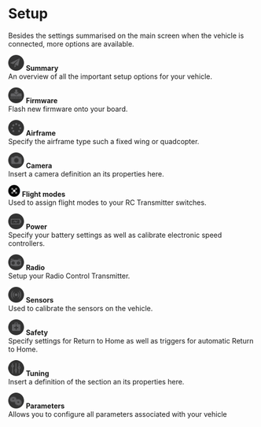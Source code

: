 # Setup


Besides the settings summarised on the main screen when the vehicle is connected, more options are available.

 ![](images/quickstart/02_ic_connection_the_drone_configuration_options_menu_summary.png) **Summary**
<br>An overview of all the important setup options for your vehicle.

![](images/quickstart/02_ic_connection_the_drone_configuration_options_menu_firmware.png) **Firmware**
<br>Flash new firmware onto your board.

![](images/quickstart/02_ic_connection_the_drone_configuration_options_menu_airframe.png) **Airframe**
<br>Specify the airframe type such a fixed wing or quadcopter.

![](images/quickstart/02_ic_connection_the_drone_configuration_options_menu_camera.png) **Camera**
<br>Insert a camera definition an its properties here.

![](images/quickstart/02_ic_connecting_the_drone_screen_flight-modes.png) **Flight modes**
<br>Used to assign flight modes to your RC Transmitter switches.

![](images/quickstart/02_ic_connection_the_drone_configuration_options_menu_power.png) **Power**
<br>Specify your battery settings as well as calibrate electronic speed controllers.

![](images/quickstart/02_ic_connection_the_drone_configuration_options_menu_radio.png) **Radio**
<br>Setup your Radio Control Transmitter.

![](images/quickstart/02_ic_connection_the_drone_configuration_options_menu_sensors.png) **Sensors**
<br>Used to calibrate the sensors on the vehicle.

![](images/quickstart/02_ic_connection_the_drone_configuration_options_menu_safety.png) **Safety**
<br>Specify settings for Return to Home as well as triggers for automatic Return to Home.

![](images/quickstart/02_ic_connection_the_drone_configuration_options_menu_tuning.png) **Tuning**
<br>Insert a definition of the section an its properties here.

![](images/quickstart/02_ic_connection_the_drone_configuration_options_menu_parameter.png) **Parameters**
<br>Allows you to configure all parameters associated with your vehicle
<br>
<br>
